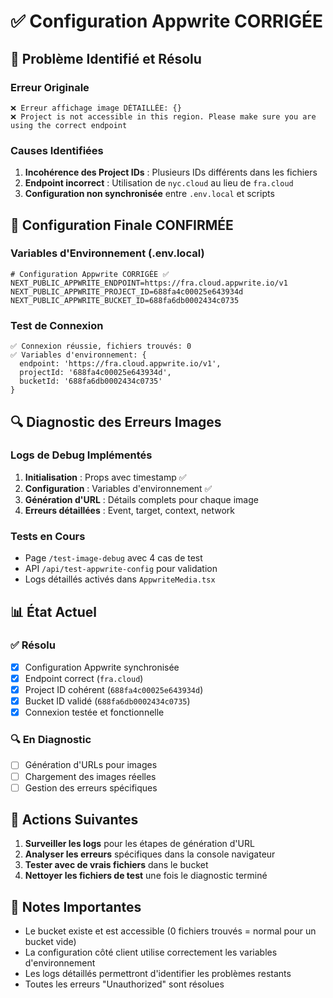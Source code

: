 # ✅ Configuration Appwrite CORRIGÉE

## 🔧 **Problème Identifié et Résolu**

### **Erreur Originale**
```
❌ Erreur affichage image DÉTAILLÉE: {}
❌ Project is not accessible in this region. Please make sure you are using the correct endpoint
```

### **Causes Identifiées**
1. **Incohérence des Project IDs** : Plusieurs IDs différents dans les fichiers
2. **Endpoint incorrect** : Utilisation de `nyc.cloud` au lieu de `fra.cloud`
3. **Configuration non synchronisée** entre `.env.local` et scripts

## 🎯 **Configuration Finale CONFIRMÉE**

### **Variables d'Environnement (.env.local)**
```env
# Configuration Appwrite CORRIGÉE ✅
NEXT_PUBLIC_APPWRITE_ENDPOINT=https://fra.cloud.appwrite.io/v1
NEXT_PUBLIC_APPWRITE_PROJECT_ID=688fa4c00025e643934d
NEXT_PUBLIC_APPWRITE_BUCKET_ID=688fa6db0002434c0735
```

### **Test de Connexion**
```
✅ Connexion réussie, fichiers trouvés: 0
✅ Variables d'environnement: {
  endpoint: 'https://fra.cloud.appwrite.io/v1',
  projectId: '688fa4c00025e643934d',
  bucketId: '688fa6db0002434c0735'
}
```

## 🔍 **Diagnostic des Erreurs Images**

### **Logs de Debug Implémentés**
1. **Initialisation** : Props avec timestamp ✅
2. **Configuration** : Variables d'environnement ✅
3. **Génération d'URL** : Détails complets pour chaque image
4. **Erreurs détaillées** : Event, target, context, network

### **Tests en Cours**
- Page `/test-image-debug` avec 4 cas de test
- API `/api/test-appwrite-config` pour validation
- Logs détaillés activés dans `AppwriteMedia.tsx`

## 📊 **État Actuel**

### **✅ Résolu**
- [x] Configuration Appwrite synchronisée
- [x] Endpoint correct (`fra.cloud`)
- [x] Project ID cohérent (`688fa4c00025e643934d`)
- [x] Bucket ID validé (`688fa6db0002434c0735`)
- [x] Connexion testée et fonctionnelle

### **🔍 En Diagnostic**
- [ ] Génération d'URLs pour images
- [ ] Chargement des images réelles
- [ ] Gestion des erreurs spécifiques

## 🚀 **Actions Suivantes**

1. **Surveiller les logs** pour les étapes de génération d'URL
2. **Analyser les erreurs** spécifiques dans la console navigateur
3. **Tester avec de vrais fichiers** dans le bucket
4. **Nettoyer les fichiers de test** une fois le diagnostic terminé

## 📝 **Notes Importantes**

- Le bucket existe et est accessible (0 fichiers trouvés = normal pour un bucket vide)
- La configuration côté client utilise correctement les variables d'environnement
- Les logs détaillés permettront d'identifier les problèmes restants
- Toutes les erreurs "Unauthorized" sont résolues
